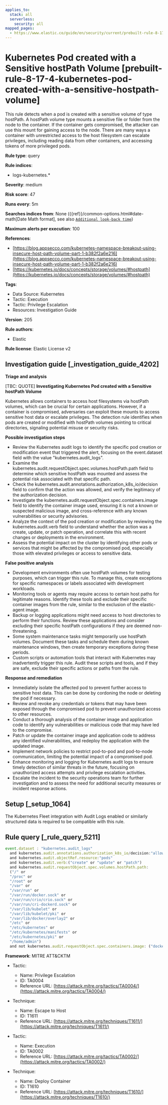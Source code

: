 ```yaml
---
applies_to:
  stack: all
  serverless:
    security: all
mapped_pages:
  - https://www.elastic.co/guide/en/security/current/prebuilt-rule-8-17-4-kubernetes-pod-created-with-a-sensitive-hostpath-volume.html
---
```


# Kubernetes Pod created with a Sensitive hostPath Volume [prebuilt-rule-8-17-4-kubernetes-pod-created-with-a-sensitive-hostpath-volume]

This rule detects when a pod is created with a sensitive volume of type hostPath. A hostPath volume type mounts a sensitive file or folder from the node to the container. If the container gets compromised, the attacker can use this mount for gaining access to the node. There are many ways a container with unrestricted access to the host filesystem can escalate privileges, including reading data from other containers, and accessing tokens of more privileged pods.

**Rule type**: query

**Rule indices**:

* logs-kubernetes.*

**Severity**: medium

**Risk score**: 47

**Runs every**: 5m

**Searches indices from**: None ({{ref}}/common-options.html#date-math[Date Math format], see also [`Additional look-back time`](docs-content://solutions/security/detect-and-alert/create-detection-rule.md#rule-schedule))

**Maximum alerts per execution**: 100

**References**:

* [https://blog.appsecco.com/kubernetes-namespace-breakout-using-insecure-host-path-volume-part-1-b382f2a6e216](https://blog.appsecco.com/kubernetes-namespace-breakout-using-insecure-host-path-volume-part-1-b382f2a6e216)
* [https://kubernetes.io/docs/concepts/storage/volumes/#hostpath](https://kubernetes.io/docs/concepts/storage/volumes/#hostpath)

**Tags**:

* Data Source: Kubernetes
* Tactic: Execution
* Tactic: Privilege Escalation
* Resources: Investigation Guide

**Version**: 205

**Rule authors**:

* Elastic

**Rule license**: Elastic License v2

## Investigation guide [_investigation_guide_4202]

**Triage and analysis**

[TBC: QUOTE]
**Investigating Kubernetes Pod created with a Sensitive hostPath Volume**

Kubernetes allows containers to access host filesystems via hostPath volumes, which can be crucial for certain applications. However, if a container is compromised, adversaries can exploit these mounts to access sensitive host data or escalate privileges. The detection rule identifies when pods are created or modified with hostPath volumes pointing to critical directories, signaling potential misuse or security risks.

**Possible investigation steps**

* Review the Kubernetes audit logs to identify the specific pod creation or modification event that triggered the alert, focusing on the event.dataset field with the value "kubernetes.audit_logs".
* Examine the kubernetes.audit.requestObject.spec.volumes.hostPath.path field to determine which sensitive hostPath was mounted and assess the potential risk associated with that specific path.
* Check the kubernetes.audit.annotations.authorization_k8s_io/decision field to confirm that the action was allowed, and verify the legitimacy of the authorization decision.
* Investigate the kubernetes.audit.requestObject.spec.containers.image field to identify the container image used, ensuring it is not a known or suspected malicious image, and cross-reference with any known vulnerabilities or security advisories.
* Analyze the context of the pod creation or modification by reviewing the kubernetes.audit.verb field to understand whether the action was a create, update, or patch operation, and correlate this with recent changes or deployments in the environment.
* Assess the potential impact on the cluster by identifying other pods or services that might be affected by the compromised pod, especially those with elevated privileges or access to sensitive data.

**False positive analysis**

* Development environments often use hostPath volumes for testing purposes, which can trigger this rule. To manage this, create exceptions for specific namespaces or labels associated with development workloads.
* Monitoring tools or agents may require access to certain host paths for legitimate reasons. Identify these tools and exclude their specific container images from the rule, similar to the exclusion of the elastic-agent image.
* Backup or logging applications might need access to host directories to perform their functions. Review these applications and consider excluding their specific hostPath configurations if they are deemed non-threatening.
* Some system maintenance tasks might temporarily use hostPath volumes. Document these tasks and schedule them during known maintenance windows, then create temporary exceptions during these periods.
* Custom scripts or automation tools that interact with Kubernetes may inadvertently trigger this rule. Audit these scripts and tools, and if they are safe, exclude their specific actions or paths from the rule.

**Response and remediation**

* Immediately isolate the affected pod to prevent further access to sensitive host data. This can be done by cordoning the node or deleting the pod if necessary.
* Review and revoke any credentials or tokens that may have been exposed through the compromised pod to prevent unauthorized access to other resources.
* Conduct a thorough analysis of the container image and application code to identify any vulnerabilities or malicious code that may have led to the compromise.
* Patch or update the container image and application code to address any identified vulnerabilities, and redeploy the application with the updated image.
* Implement network policies to restrict pod-to-pod and pod-to-node communication, limiting the potential impact of a compromised pod.
* Enhance monitoring and logging for Kubernetes audit logs to ensure timely detection of similar threats in the future, focusing on unauthorized access attempts and privilege escalation activities.
* Escalate the incident to the security operations team for further investigation and to assess the need for additional security measures or incident response actions.


## Setup [_setup_1064]

The Kubernetes Fleet integration with Audit Logs enabled or similarly structured data is required to be compatible with this rule.


## Rule query [_rule_query_5211]

```js
event.dataset : "kubernetes.audit_logs"
  and kubernetes.audit.annotations.authorization_k8s_io/decision:"allow"
  and kubernetes.audit.objectRef.resource:"pods"
  and kubernetes.audit.verb:("create" or "update" or "patch")
  and kubernetes.audit.requestObject.spec.volumes.hostPath.path:
  ("/" or
  "/proc" or
  "/root" or
  "/var" or
  "/var/run" or
  "/var/run/docker.sock" or
  "/var/run/crio/crio.sock" or
  "/var/run/cri-dockerd.sock" or
  "/var/lib/kubelet" or
  "/var/lib/kubelet/pki" or
  "/var/lib/docker/overlay2" or
  "/etc" or
  "/etc/kubernetes" or
  "/etc/kubernetes/manifests" or
  "/etc/kubernetes/pki" or
  "/home/admin")
  and not kubernetes.audit.requestObject.spec.containers.image: ("docker.elastic.co/beats/elastic-agent:8.4.0")
```

**Framework**: MITRE ATT&CKTM

* Tactic:

    * Name: Privilege Escalation
    * ID: TA0004
    * Reference URL: [https://attack.mitre.org/tactics/TA0004/](https://attack.mitre.org/tactics/TA0004/)

* Technique:

    * Name: Escape to Host
    * ID: T1611
    * Reference URL: [https://attack.mitre.org/techniques/T1611/](https://attack.mitre.org/techniques/T1611/)

* Tactic:

    * Name: Execution
    * ID: TA0002
    * Reference URL: [https://attack.mitre.org/tactics/TA0002/](https://attack.mitre.org/tactics/TA0002/)

* Technique:

    * Name: Deploy Container
    * ID: T1610
    * Reference URL: [https://attack.mitre.org/techniques/T1610/](https://attack.mitre.org/techniques/T1610/)




